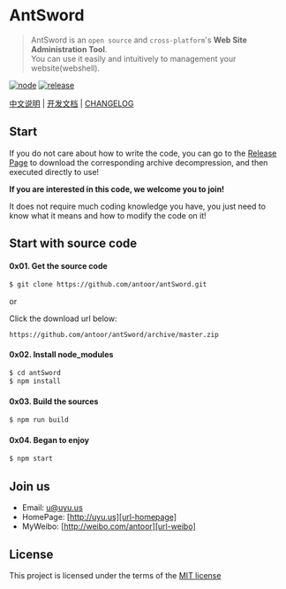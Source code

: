 # AntSword
> AntSword is an `open source` and `cross-platform`'s **Web Site Administration Tool**.     
> You can use it easily and intuitively to management your website(webshell).

[![node](https://img.shields.io/badge/node-4.0+-green.svg?style=flat-square)](https://nodejs.org/en/download/)
[![release](https://img.shields.io/badge/release-v1.2.1-blue.svg?style=flat-square)][url-release]

[中文说明][url-doccn] | [开发文档][url-document] | [CHANGELOG][url-changelog]

## Start
If you do not care about how to write the code, you can go to the [Release Page](https://github.com/antoor/antSword/releases) to download the corresponding archive decompression, and then executed directly to use!

**If you are interested in this code, we welcome you to join!**

It does not require much coding knowledge you have, you just need to know what it means and how to modify the code on it!

## Start with source code

#### 0x01. Get the source code

``` sh
$ git clone https://github.com/antoor/antSword.git
```

or

Click the download url below:

```
https://github.com/antoor/antSword/archive/master.zip
```

#### 0x02. Install node_modules

``` sh
$ cd antSword
$ npm install
```

#### 0x03. Build the sources

``` sh
$ npm run build
```

#### 0x04. Began to enjoy

``` sh
$ npm start
```

## Join us
  * Email: [u@uyu.us][url-email]
  * HomePage: [http://uyu.us][url-homepage]
  * MyWeibo: [http://weibo.com/antoor][url-weibo]

## License
This project is licensed under the terms of the [MIT license][url-mit]


[url-doccn]: README_CN.md
[url-changelog]: CHANGELOG.md
[url-homepage]: http://uyu.us
[url-email]: mailto:u@uyu.us
[url-weibo]: http://weibo.com/antoor
[url-mit]: LICENSE
[url-document]: http://doc.uyu.us
[url-release]: https://github.com/antoor/antSword/releases/tag/1.2.1
